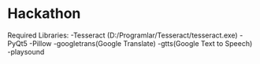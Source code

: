 # Hackathon


Required Libraries:
-Tesseract (D:/Programlar/Tesseract/tesseract.exe)
-PyQt5
-Pillow
-googletrans(Google Translate)
-gtts(Google Text to Speech)
-playsound
